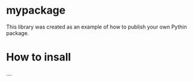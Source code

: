 # mypackage
This library was created as an example of how to publish your own Pythin package.

# How to insall
....